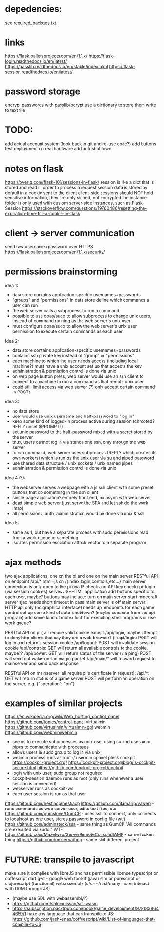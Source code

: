 
# depedencies:
see required_packges.txt

# links
https://flask.palletsprojects.com/en/1.1.x/
https://flask-login.readthedocs.io/en/latest/
https://passlib.readthedocs.io/en/stable/index.html
https://flask-session.readthedocs.io/en/latest/

# password storage
encrypt passwords with passlib/bcrypt
use a dictionary to store them
write to text file 

# TODO:
add actual account system (look back in git and re-use code?)
add buttons
test deployment on real hardware
add autoshutdown

# notes on flask
https://overiq.com/flask-101/sessions-in-flask/
session is like a dict that is stored and read in order to process a request
session data is stored by default in a cookie sent to the client
client-side sessions should NOT hold sensitive information, they are only signed, not encrypted
the instance folder is only used with custom server-side instances, such as Flask-Session
https://stackoverflow.com/questions/19760486/resetting-the-expiration-time-for-a-cookie-in-flask

# client -> server communication
send raw username+password over HTTPS
https://flask.palletsprojects.com/en/1.1.x/security/

# permissions brainstorming
idea 1:
- data store contains application-specific usernames+passwords
- "groups" and "permissions" in data store define which commands a user can run
- the web server calls a subprocess to run a command
- possible to use doas/sudo to allow subprocess to change unix users, instead of command running as the web server's unix user
- must configure doas/sudo to allow the web server's unix user permission to execute certain commands as each user

idea 2:
- data store contains application-specific usernames+passwords
- contains ssh private key instead of "group" or "permissions"
- each machine to which the user needs access (including local machine?) must have a unix account set up that accepts the key
- administration & permission control is done via unix 
- on web page button press, web server would use an ssh client to connect to a machine to run a command as that remote unix user
- could still limit access via web server (?) only accept certain command in POSTs

idea 3:
- no data store
- user would use unix username and half-password to "log in" 
- keep some kind of logged-in process active during session (chrooted? REPL? unset $PROMPT?)
- set unix password to the half-password mixed with a secret stored by the server
- thus, users cannot log in via standalone ssh, only through the web server
- to run command, web server uses subprocess (REPL? which creates its own workers) which is run *as* the unix user via su and piped password
- use shared data structure / unix sockets / unix named pipes
- administration & permission control is done via unix

idea 4 (?):
- the webserver serves a webpage with a js ssh client with some preset buttons that do something in the ssh client
- single page application? entirely front end, no async with web server
- dead simple web server (just serve the SPA and let ssh do the work lmao)
- all permissions, auth, administration would be done via unix & ssh

idea 5:
- same as 1, but have a separate process with sudo permissions read from a work queue or something
- isolates permission escalation attack vector to a separate program

# ajax methods
two ajax applications, one on the pi and one on the main server
RESTful API on endpoint /api/*
html+js on /{index,login,controls,etc...}
main server connection is only open to the pi (via IP check and API key check)
pi:
    login (via session cookies)
    serves JS+HTML application
    add buttons specific to each user, maybe?
    buttons may include:
        turn on main server
        start minecraft server
    ajax needs short timeout in case main server is off
main server:
    HTTP api only (no graphical interface)
    needs api endpoints for each game control
    set up some kind of auto-shutdown? (maybe separate from the api program)
    add some kind of mutex lock for executing shell programs or use work queue?

RESTful API on pi (
    all require valid cookie except /api/login,
    maybe attempt to deny http clients that say they are a web browser?
):
/api/login:
    POST will log in and return a session cookie
/api/logout:
    POST will invalidate session cookie
/api/controls:
    GET will return all available controls to the cookie, maybe??
/api/power:
    GET will return status of the server (via ping)
    POST will send out wake-on-lan magic packet
/api/main/*
    will forward request to mainserver and send back response

RESTful API on mainserver (all require pi's certificate in request):
/api/*:
    GET will return status of a game server
    POST will perform an operation on the server, e.g. {"operation": "on"}

# examples of similar projects
https://en.wikipedia.org/wiki/Web_hosting_control_panel
https://github.com/topics/control-panel
virtualmin https://github.com/virtualmin/virtualmin-gpl 
webmin https://github.com/webmin/webmin 
- seems to execute subprocesses as unix user using su and uses unix pipes to communicate with processes
- allows users in sudo group to log in via unix
- webmin process runs as root :/
usermin
cpanel
plesk
cockpit https://cockpit-project.org/ https://cockpit-project.org/blog/is-cockpit-secure.html https://github.com/cockpit-project/cockpit
- login with unix user, sudo group not required
- cockpit-session daemon runs as root (only runs whenever a user session is connected)
- webserver runs as cockpit-ws
- each user session is run as that user

https://github.com/hestiacp/hestiacp
https://github.com/itamarjp/yawep - runs commands as web server user, edits text files, etc
https://github.com/gumslone/GumCP - uses ssh to connect, only connects to localhost as one user, stores password in config file (wtf)
https://github.com/adminstock/ssa - same thing as GumCP "All commands are executed via sudo." WTF
https://github.com/Maxelweb/ServerRemoteConsoleSAMP - same fucken thing
https://github.com/netserva/hcp - same shit different project

# FUTURE: transpile to javascript
make sure it complies with libreJS and has permissible license
typescript or coffescript
dart
gwt - google web toolkit (java)
elm or purescript or clojurescript (functional)
webassembly (c/c++/rust/many more, interact with DOM through JS)
- (maybe use SDL with webassembly?)
- https://github.com/shlomnissan/sdl-wasm 
- https://subscription.packtpub.com/book/game_development/9781838644659/1
haxe
any language that can transpile to JS:
https://github.com/jashkenas/coffeescript/wiki/List-of-languages-that-compile-to-JS